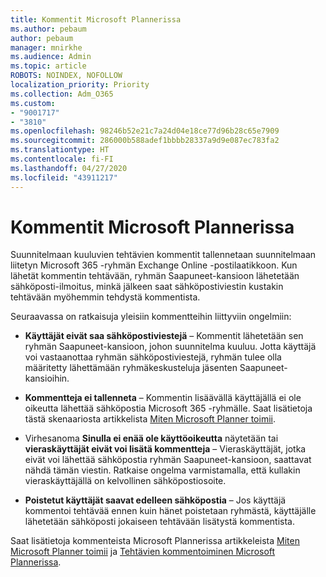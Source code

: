 ```yaml
---
title: Kommentit Microsoft Plannerissa
ms.author: pebaum
author: pebaum
manager: mnirkhe
ms.audience: Admin
ms.topic: article
ROBOTS: NOINDEX, NOFOLLOW
localization_priority: Priority
ms.collection: Adm_O365
ms.custom:
- "9001717"
- "3810"
ms.openlocfilehash: 98246b52e21c7a24d04e18ce77d96b28c65e7909
ms.sourcegitcommit: 286000b588adef1bbbb28337a9d9e087ec783fa2
ms.translationtype: HT
ms.contentlocale: fi-FI
ms.lasthandoff: 04/27/2020
ms.locfileid: "43911217"
---
```

# <a name="comments-in-microsoft-planner"></a>Kommentit Microsoft Plannerissa

Suunnitelmaan kuuluvien tehtävien kommentit tallennetaan suunnitelmaan liitetyn Microsoft 365 -ryhmän Exchange Online -postilaatikkoon.  Kun lähetät kommentin tehtävään, ryhmän Saapuneet-kansioon lähetetään sähköposti-ilmoitus, minkä jälkeen saat sähköpostiviestin kustakin tehtävään myöhemmin tehdystä kommentista.

Seuraavassa on ratkaisuja yleisiin kommentteihin liittyviin ongelmiin:

- **Käyttäjät eivät saa sähköpostiviestejä** – Kommentit lähetetään sen ryhmän Saapuneet-kansioon, johon suunnitelma kuuluu. Jotta käyttäjä voi vastaanottaa ryhmän sähköpostiviestejä, ryhmän tulee olla määritetty lähettämään ryhmäkeskusteluja jäsenten Saapuneet-kansioihin.

- **Kommentteja ei tallenneta** – Kommentin lisäävällä käyttäjällä ei ole oikeutta lähettää sähköpostia Microsoft 365 -ryhmälle. Saat lisätietoja tästä skenaariosta artikkelista [Miten Microsoft Planner toimii](https://techcommunity.microsoft.com/t5/planner-blog/how-microsoft-planner-works/ba-p/1214736).

- Virhesanoma **Sinulla ei enää ole käyttöoikeutta** näytetään tai **vieraskäyttäjät eivät voi lisätä kommentteja** – Vieraskäyttäjät, jotka eivät voi lähettää sähköpostia ryhmän Saapuneet-kansioon, saattavat nähdä tämän viestin. Ratkaise ongelma varmistamalla, että kullakin vieraskäyttäjällä on kelvollinen sähköpostiosoite.

- **Poistetut käyttäjät saavat edelleen sähköpostia** – Jos käyttäjä kommentoi tehtävää ennen kuin hänet poistetaan ryhmästä, käyttäjälle lähetetään sähköposti jokaiseen tehtävään lisätystä kommentista.

Saat lisätietoja kommenteista Microsoft Plannerissa artikkeleista [Miten Microsoft Planner toimii](https://techcommunity.microsoft.com/t5/planner-blog/how-microsoft-planner-works/ba-p/1214736) ja [Tehtävien kommentoiminen Microsoft Plannerissa](https://support.microsoft.com/office/comment-on-tasks-in-microsoft-planner-fd4aedde-7785-4cd0-96ee-122fbc9140e1).
